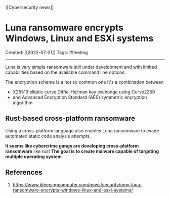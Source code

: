 [[Cybersecurity news]]

# Luna ransomware encrypts Windows, Linux and ESXi systems
Created:  [[2022-07-21]]
Tags: #fleeting 

---
Luna is very simple ransomware still under development 
and with limited capabilities based on the available command line options.

The encryption scheme is a not so common one
It's a combination between
- X25519 elliptic curve Diffie-Hellman key exchange using Curve2259
- and Advanced Encryption Standard (AES) symmetric encryption algorithm

## Rust-based cross-platform ransomware

Using a cross-platform language also 
enables Luna ransomware to evade automated static code analysis attempts.

**It seems like cybercrime gangs are developing cross-platform ransomware** like rust
**The goal is to create malware capable of targeting multiple operating system**







## References
1. https://www.bleepingcomputer.com/news/security/new-luna-ransomware-encrypts-windows-linux-and-esxi-systems/
